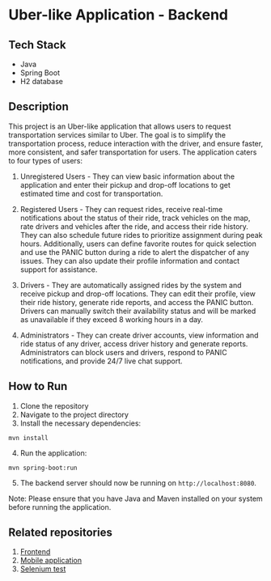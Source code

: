 # Uber-like Application - Backend

## Tech Stack

- Java
- Spring Boot
- H2 database

## Description

This project is an Uber-like application that allows users to request transportation services similar to Uber. The goal is to simplify the transportation process, reduce interaction with the driver, and ensure faster, more consistent, and safer transportation for users. The application caters to four types of users:

1. Unregistered Users - They can view basic information about the application and enter their pickup and drop-off locations to get estimated time and cost for transportation.

2. Registered Users - They can request rides, receive real-time notifications about the status of their ride, track vehicles on the map, rate drivers and vehicles after the ride, and access their ride history. They can also schedule future rides to prioritize assignment during peak hours. Additionally, users can define favorite routes for quick selection and use the PANIC button during a ride to alert the dispatcher of any issues. They can also update their profile information and contact support for assistance.

3. Drivers - They are automatically assigned rides by the system and receive pickup and drop-off locations. They can edit their profile, view their ride history, generate ride reports, and access the PANIC button. Drivers can manually switch their availability status and will be marked as unavailable if they exceed 8 working hours in a day.

4. Administrators - They can create driver accounts, view information and ride status of any driver, access driver history and generate reports. Administrators can block users and drivers, respond to PANIC notifications, and provide 24/7 live chat support.

## How to Run

1. Clone the repository
2. Navigate to the project directory
3. Install the necessary dependencies:

```
mvn install
```

4. Run the application:

```
mvn spring-boot:run
```

5. The backend server should now be running on `http://localhost:8080`.

Note: Please ensure that you have Java and Maven installed on your system before running the application.

## Related repositories
1. [Frontend](https://github.com/VukRadmilovic/uber-like-frontend)
2. [Mobile application](https://github.com/VukRadmilovic/uber-like-mobile-app)
3. [Selenium test](https://github.com/VukRadmilovic/uber-like-selenium)
